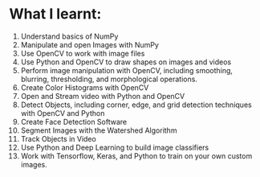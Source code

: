 # **What I learnt:**
1. Understand basics of NumPy
2. Manipulate and open Images with NumPy
3. Use OpenCV to work with image files
4. Use Python and OpenCV to draw shapes on images and videos
5. Perform image manipulation with OpenCV, including smoothing, blurring, thresholding, and morphological operations.
6. Create Color Histograms with OpenCV
7. Open and Stream video with Python and OpenCV
8. Detect Objects, including corner, edge, and grid detection techniques with OpenCV and Python
9. Create Face Detection Software
10. Segment Images with the Watershed Algorithm
11. Track Objects in Video
12. Use Python and Deep Learning to build image classifiers
13. Work with Tensorflow, Keras, and Python to train on your own custom images.
